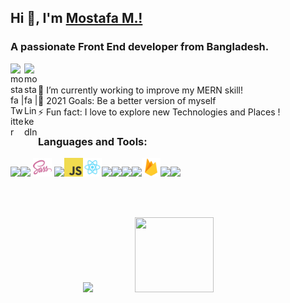 ## Hi 👋, I'm [Mostafa M.!][website]

### A passionate Front End developer from Bangladesh.

[<img align="left" alt="mostafa | Twitter" width="22px" src="https://i.ibb.co/b7g3Wjt/Twitter-amir.png" />][twitter]
[<img align="left" alt="mostafa | LinkedIn" width="22px" src="https://i.ibb.co/9Z59yDc/linkedin-amir.png" />][linkedin]
<br />
<br />
🔭 I’m currently working to improve my MERN skill! <br/>
🥅 2021 Goals: Be a better version of myself <br/>
⚡ Fun fact: I love to explore new Technologies and Places ! <br/>

### **Languages and Tools:**

<code><img height="30" src="https://camo.githubusercontent.com/115ae80d220b004e0c3bfd3829a87b439103c386a321c9d0b8d2faa47e781a2d/68747470733a2f2f7777772e666c617469636f6e2e636f6d2f7376672f7374617469632f69636f6e732f7376672f313231362f313231363733332e737667"></code><code><img height="30" src="https://camo.githubusercontent.com/1ee610055f0d168eec02c9a5f91f7c533a067109cde1f1731139bf52d409ac76/68747470733a2f2f63646e2e69636f6e73636f75742e636f6d2f69636f6e2f667265652f706e672d3235362f6373732d3133312d3732323638352e706e67"></code>
<code><img height="30" src="https://raw.githubusercontent.com/github/explore/80688e429a7d4ef2fca1e82350fe8e3517d3494d/topics/sass/sass.png"></code>
<code><img height="30" src="https://tailwindcss.com/_next/static/media/tailwindcss-mark.cb8046c163f77190406dfbf4dec89848.svg"></code><code><img height="30" src="https://raw.githubusercontent.com/github/explore/80688e429a7d4ef2fca1e82350fe8e3517d3494d/topics/javascript/javascript.png"></code><code><img height="30" src="https://raw.githubusercontent.com/github/explore/80688e429a7d4ef2fca1e82350fe8e3517d3494d/topics/react/react.png"></code><code><img height="30" src="https://nodejs.org/dist./v0.12.18/docs/api/assets/logo.svg"></code><code><img height="30" src="https://i.ibb.co/R0br2NL/amir-mongo.png"></code><code><img height="30" src="https://camo.githubusercontent.com/ce9c7a173f38722e129d5ae832a11c928ff72683fae74cbcb9fff41fd9957e63/68747470733a2f2f75706c6f61642e77696b696d656469612e6f72672f77696b6970656469612f636f6d6d6f6e732f7468756d622f332f33662f4769745f69636f6e2e7376672f3130323470782d4769745f69636f6e2e7376672e706e67"></code><code><img height="30" src="https://i.ibb.co/Dk2y6bW/github-amir.png"></code><code><img height="30" src="https://raw.githubusercontent.com/github/explore/80688e429a7d4ef2fca1e82350fe8e3517d3494d/topics/firebase/firebase.png"></code><code><img height="30" src="https://camo.githubusercontent.com/df12cb598044a3f38efc1f45e3580558c324cf8789b79487125044eeebcc4dee/68747470733a2f2f7777772e766563746f726c6f676f2e7a6f6e652f6c6f676f732f6865726f6b752f6865726f6b752d69636f6e2e737667"></code><code><img height="30" src="https://camo.githubusercontent.com/1708ce976581ff41a169dc4d3161d41b91900ca2ea48db4950db36f9f45932af/68747470733a2f2f75706c6f61642e77696b696d656469612e6f72672f77696b6970656469612f636f6d6d6f6e732f392f39612f56697375616c5f53747564696f5f436f64655f312e33355f69636f6e2e737667"></code>

<br />
<br />

<p align="center">
  <img width="48%" src="https://github-readme-stats.vercel.app/api?username=iammostafa76&show_icons=true&theme=tokyonight&hide=contribs,prs" />
  <img width="50%" height="120px"  src="https://github-readme-streak-stats.herokuapp.com/?user=iammostafa76&theme=tokyonight" />
</p>

<!-- [![Top Langs card](https://github-readme-stats-ptub3mxm9-amirmostofaa.vercel.app/api/top-langs/?username=amirmostofaa&card_width=550)](https://github.com/amirmostofaa/amirmostofaa) -->

<!-- #### Profile Visits

![Visitors](https://visitor-badge.glitch.me/badge?page_id=iammostafa76.iammostafa76) -->

[website]: https://mostafamahmud.netlify.app/
[twitter]: https://twitter.com/iammostafa76
[linkedin]: https://www.linkedin.com/in/iammostafa/
